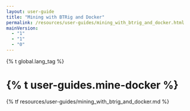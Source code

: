 ```yaml
---
layout: user-guide
title: "Mining with BTRig and Docker"
permalink: /resources/user-guides/mining_with_btrig_and_docker.html
mainVersion:
  - "1"
  - "1"
  - "0"
---
```

{% t global.lang_tag %}
<h1>{% t user-guides.mine-docker %}</h1>
{% tf resources/user-guides/mining_with_btrig_and_docker.md %}
